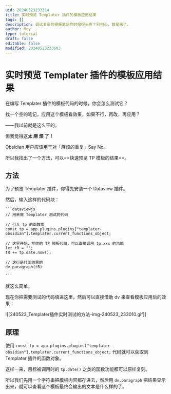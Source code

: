 ```yaml
---
uid: 20240523233314
title: 实时预览 Templater 插件的模板应用结果
tags: []
description: 调试复杂的模板笔记的时候很头疼？别担心，救星来了。
author: Moy
type: tutorial
draft: false
editable: false
modified: 20240523233603
---
```


# 实时预览 Templater 插件的模板应用结果

在编写 Templater 插件的模板代码的时候，你会怎么测试它？

找一个空的笔记，应用这个模板看效果，如果不行，再改，再应用？

——我以前就是这么干的。

但我觉得这**太 麻 烦 了！**

Obsidian 用户应该用于对「麻烦的重复」Say No。

所以我找出了一个方法，可以==快速预览 TP 模板的结果==。

## 方法

为了预览 Templater 插件，你得先安装一个 Dataview 插件。

然后，输入这样的代码块：

````
```dataviewjs
// 用来做 Templater 测试的代码

// 引入 tp 的函数库
const tp = app.plugins.plugins["templater-obsidian"].templater.current_functions_object;

// 这里开始，写你的 TP 模板代码，可以直接调用 tp.xxx 的功能
let tR = "";
tR += tp.date.now();

// 这行是打印结果的
dv.paragraph(tR)

```
````

就这么简单。

现在你把需要测试的代码填进这里，然后可以直接借助 dv 来查看模板应用后的效果：

![[240523_Templater插件实时测试的方法-img-240523_233010.gif]]

## 原理

使用 `const tp = app.plugins.plugins["templater-obsidian"].templater.current_functions_object;` 代码就可以获取到 Templater 插件的函数对象。

这样一来，目标被调用时的 `tp.date()` 之类的函数功能都可以原样复刻。

所以我们先用一个字符串把模板内容都存进去，然后用 `dv.paragraph` 把结果显示出来，就可以查看这个模板最终会输出的文本是什么样的了。
